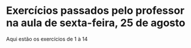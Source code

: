 # Exercícios passados pelo professor na aula de sexta-feira, 25 de agosto

Aqui estão os exercícios de 1 à 14
